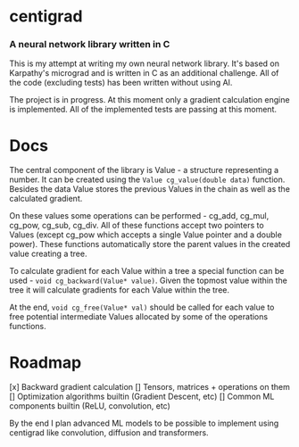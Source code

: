 # centigrad
### A neural network library written in C

This is my attempt at writing my own neural network library. It's based on
Karpathy's micrograd and is written in C as an additional challenge. All of the
code (excluding tests) has been written without using AI.

The project is in progress. At this moment only a gradient calculation engine
is implemented. All of the implemented tests are passing at this moment.

# Docs

The central component of the library is Value - a structure representing a number.
It can be created using the ```Value cg_value(double data)``` function. Besides the
data Value stores the previous Values in the chain as well as the calculated gradient.

On these values some operations can be performed - cg_add, cg_mul, cg_pow, cg_sub,
cg_div. All of these functions accept two pointers to Values (except cg_pow which
accepts a single Value pointer and a double power). These functions automatically
store the parent values in the created value creating a tree.

To calculate gradient for each Value within a tree a special function can be
used - ```void cg_backward(Value* value)```. Given the topmost value within the
tree it will calculate gradients for each Value within the tree.


At the end, ```void cg_free(Value* val)``` should be called for each value to free
potential intermediate Values allocated by some of the operations functions.

# Roadmap
[x] Backward gradient calculation
[] Tensors, matrices + operations on them
[] Optimization algorithms builtin (Gradient Descent, etc)
[] Common ML components builtin (ReLU, convolution, etc)

By the end I plan advanced ML models to be possible to implement using centigrad
like convolution, diffusion and transformers. 

